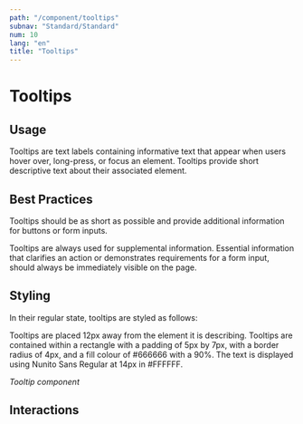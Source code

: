 ```yaml
---
path: "/component/tooltips"
subnav: "Standard/Standard"
num: 10
lang: "en"
title: "Tooltips"
---
```


# Tooltips

## Usage

Tooltips are text labels containing informative text that appear when users hover over, long-press, or focus an element. Tooltips provide short descriptive text about their associated element.  

## Best Practices

Tooltips should be as short as possible and provide additional information for buttons or form inputs.

Tooltips are always used for supplemental information. Essential information that clarifies an action or demonstrates requirements for a form input, should always be immediately visible on the page.

## Styling

In their regular state, tooltips are styled as follows:

Tooltips are placed 12px away from the element it is describing. Tooltips are contained within a rectangle with a padding of 5px by 7px, with a border radius of 4px, and a fill colour of #666666 with a 90%. The text is displayed using Nunito Sans Regular at 14px in #FFFFFF.

*Tooltip component*


## Interactions
